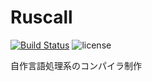 # Ruscall
[![Build Status](https://travis-ci.org/elipmoc/Ruscall.svg?branch=develop)](https://travis-ci.org/elipmoc/Ruscall)
![license](https://img.shields.io/github/license/mashape/apistatus.svg)


自作言語処理系のコンパイラ制作

